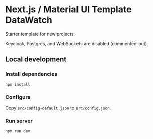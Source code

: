 # Next.js / Material UI Template DataWatch

Starter template for new projects.

Keycloak, Postgres, and WebSockets are disabled (commented-out).

## Local development

### Install dependencies
```
npm install
```

### Configure
Copy `src/config-default.json` to `src/config.json`.

### Run server
```
npm run dev
```
